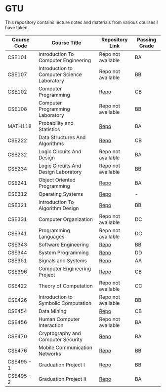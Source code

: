 # GTU
This repository contains lecture notes and materials from various courses I have taken.

| Course Code | Course Title                 | Repository Link     | Passing Grade |
|-------------|------------------------------|---------------------|---------------|
| CSE101      | Introduction To Computer Engineering  | Repo not available | BA |
| CSE107      | 	Introduction to Computer Science Laboratory | Repo not available | BB |
| CSE102      | Computer Programming         | [Repo](https://github.com/abdurrahmanbulut/GTU/tree/main/CSE102) | CB |
| CSE108      | Computer Programming Laboratory | Repo not available | BB |
| MATH118     | Probability and Statistics   | [Repo](https://github.com/abdurrahmanbulut/GTU/tree/main/MATH118) | BA |
| CSE222      | Data Structures And Algorithms   | [Repo](https://github.com/abdurrahmanbulut/GTU/tree/main/CSE222) | CB |
| CSE232      | 	Logic Circuits And Design | Repo not available | BA |
| CSE234      | 	Logic Circuits And Design Laboratory | Repo not available | BB |
| CSE241      | Object Oriented Programming  | [Repo](https://github.com/abdurrahmanbulut/GTU/tree/main/CSE241) | BA |
| CSE312      | Operating Systems            | [Repo](https://github.com/abdurrahmanbulut/GTU/tree/main/CSE312) | - |
| CSE321      | Introduction To Algorithm Design | [Repo](https://github.com/abdurrahmanbulut/GTU/tree/main/CSE321) | BB |
| CSE331      | 	Computer Organization | Repo not available | DC |
| CSE341      | 	Programming Languages | Repo not available | DC |
| CSE343      | Software Engineering         | [Repo](https://github.com/abdurrahmanbulut/GTU/tree/main/CSE343) | BB |
| CSE344      | System Programming            | [Repo](https://github.com/abdurrahmanbulut/GTU/tree/main/CSE344) | DD |
| CSE351      | Signals and Systems          | [Repo](https://github.com/abdurrahmanbulut/GTU/tree/main/CSE351) | AA |
| CSE396      | Computer Engineering Project | [Repo](https://github.com/abdurrahmanbulut/GTU/tree/main/CSE396) | CB |
| CSE422      | 	Theory of Computation | Repo not available | CC |
| CSE426      | 	Introduction to Symbolic Computation | Repo not available | BB |
| CSE454      | Data Mining                  | [Repo](https://github.com/abdurrahmanbulut/GTU/tree/main/CSE454) | CB |
| CSE456      | 	Human Computer Interaction | Repo not available | BA |
| CSE470      | Cryptography and Computer Security | [Repo](https://github.com/abdurrahmanbulut/GTU/tree/main/CSE470) | BA |
| CSE476      | Mobile Communication Networks | [Repo](https://github.com/abdurrahmanbulut/GTU/tree/main/CSE476) | BB |
| CSE495 - 1  | Graduation Project I         | [Repo](https://github.com/abdurrahmanbulut/GTU/tree/main/CSE495%20-%201) | BB |
| CSE495 - 2  | Graduation Project II        | [Repo](https://github.com/abdurrahmanbulut/GTU/tree/main/CSE495%20-%202) | BA |
